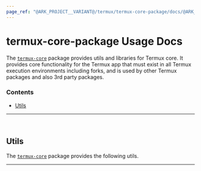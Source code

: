 ```yaml
---
page_ref: "@ARK_PROJECT__VARIANT@/termux/termux-core-package/docs/@ARK_DOC__VERSION@/usage/index.md"
---
```


# termux-core-package Usage Docs

<!-- @ARK_DOCS__HEADER_PLACEHOLDER@ -->

The [`termux-core`](https://github.com/termux/termux-core-package) package provides utils and libraries for Termux core. It provides core functionality for the Termux app that must exist in all Termux execution environments including forks, and is used by other Termux packages and also 3rd party packages.

### Contents

- [Utils](#utils)

---

&nbsp;





## Utils

The [`termux-core`](https://github.com/termux/termux-core-package) package provides the following utils.

---

&nbsp;
